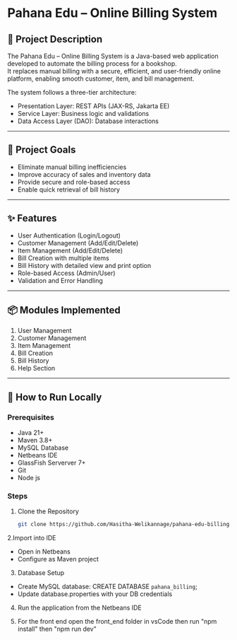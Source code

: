 # Pahana Edu – Online Billing System

## 📄 Project Description
The Pahana Edu – Online Billing System is a Java-based web application developed to automate the billing process for a bookshop.  
It replaces manual billing with a secure, efficient, and user-friendly online platform, enabling smooth customer, item, and bill management.

The system follows a three-tier architecture:
- Presentation Layer: REST APIs (JAX-RS, Jakarta EE)
- Service Layer: Business logic and validations
- Data Access Layer (DAO): Database interactions

---

## 🎯 Project Goals
- Eliminate manual billing inefficiencies
- Improve accuracy of sales and inventory data
- Provide secure and role-based access
- Enable quick retrieval of bill history
  
---

## ✨ Features
- User Authentication (Login/Logout)
- Customer Management (Add/Edit/Delete)
- Item Management (Add/Edit/Delete)
- Bill Creation with multiple items
- Bill History with detailed view and print option
- Role-based Access (Admin/User)
- Validation and Error Handling

---

## 📦 Modules Implemented
1. User Management
2. Customer Management
3. Item Management
4. Bill Creation
5. Bill History
6. Help Section

---

## 🚀 How to Run Locally

### Prerequisites
- Java 21+
- Maven 3.8+
- MySQL Database
- Netbeans IDE
- GlassFish Serverver 7+
- Git
- Node js

### Steps
1. Clone the Repository
   ```bash
   git clone https://github.com/Hasitha-Welikannage/pahana-edu-billing-system.git
   
2.Import into IDE
 - Open in Netbeans
 - Configure as Maven project
   
3. Database Setup
 - Create MySQL database: CREATE DATABASE `pahana_billing`;
 - Update database.properties with your DB credentials

4. Run the application from the Netbeans IDE
   
5. For the front end open the front_end folder in vsCode then run "npm install" then "npm run dev"
